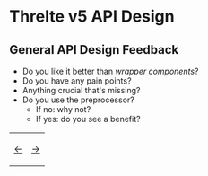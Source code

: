 # Threlte v5 API Design

## General API Design Feedback

- Do you like it better than _wrapper components_?
- Do you have any pain points?
- Anything crucial that's missing?
- Do you use the preprocessor?
  - If no: why not?
  - If yes: do you see a benefit?

<table>
<tr>
<td>

[←](03.md)

</td>
<td>

[→](05.md)

</td>
</tr>
</table>
